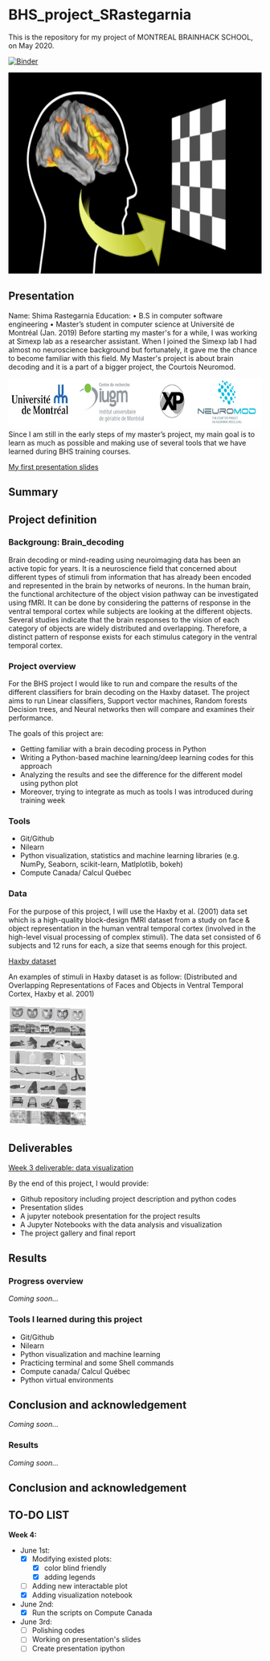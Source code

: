 # BHS_project_SRastegarnia
This is the repository for my project of MONTREAL BRAINHACK SCHOOL, on May 2020.

[![Binder](https://mybinder.org/badge_logo.svg)](https://mybinder.org/v2/gh/brainhack-school2020/BHS_project_SRastegarnia/master)

<img src="Images/Brain_decoding.png" width="1000" height="400">

## Presentation
Name: Shima Rastegarnia
Education:
•	B.S in computer software engineering
•	Master’s student in computer science at Université de Montréal (Jan. 2019)
Before starting my master's for a while, I was working at Simexp lab as a researcher assistant. When I joined the Simexp lab I had almost no neuroscience background but fortunately, it gave me the chance to become familiar with this field. My Master's project is about brain decoding and it is a part of a bigger project, the Courtois Neuromod.

<img src="Images/logo.png" width="1000" height="100"> 
Since I am still in the early steps of my master’s project, my main goal is to learn as much as possible and making use of several tools that we have learned during BHS training courses.

[My first presentation slides](https://drive.google.com/open?id=1ABaOXwWPks8xB28OlkiwDvqx7D0B2htQ)

## Summary

## Project definition
### Backgroung: Brain_decoding
Brain decoding or mind-reading using neuroimaging data has been an active topic for years. It is a neuroscience field that concerned about different types of stimuli from information that has already been encoded and represented in the brain by networks of neurons. 
In the human brain, the functional architecture of the object vision pathway can be investigated using fMRI.
It can be done by considering the patterns of response in the ventral temporal cortex while subjects are looking at the different objects. Several studies indicate that the brain responses to the vision of each category of objects are widely distributed and overlapping. Therefore, a distinct pattern of response exists for each stimulus category in the ventral temporal cortex.

### Project overview
For the BHS project I would like to run and compare the results of the different classifiers for brain decoding on the Haxby dataset.
The project aims to run Linear classifiers, Support vector machines, Random forests Decision trees, and Neural networks then will compare and examines their performance.

The goals of this project are:

*	Getting familiar with a brain decoding process in Python
*	Writing a Python-based machine learning/deep learning codes for this approach
*	Analyzing the results and see the difference for the different model using python plot
*	Moreover, trying to integrate as much as tools I was introduced during training week

### Tools
*	Git/Github
*	Nilearn
*	Python visualization, statistics and machine learning libraries (e.g. NumPy, Seaborn, scikit-learn, Matlplotlib, bokeh)
* Compute Canada/ Calcul Québec


### Data
For the purpose of this project, I will use the Haxby et al. (2001) data set which is a high-quality block-design fMRI dataset from a study on face & object representation in the human ventral temporal cortex (involved in the high-level visual processing of complex stimuli). The data set consisted of 6 subjects and 12 runs for each, a size that seems enough for this project.

[Haxby dataset](http://data.pymvpa.org/datasets/haxby2001/)

An examples of stimuli in Haxby dataset is as follow: (Distributed and Overlapping Representations of Faces and Objects in Ventral Temporal Cortex, Haxby et al. 2001)

<img src="Images/Haxby_stimuli.png" width="157" height="240">


## Deliverables
[Week 3 deliverable: data visualization](https://github.com/brainhack-school2020/BHS_project_SRastegarnia/blob/master/Data-visualization.ipynb)

By the end of this project, I would provide:

*	Github repository including project description and python codes
*	Presentation slides
*	A jupyter notebook presentation for the project results
* A Jupyter Notebooks with the data analysis and visualization
*	The project gallery and final report

## Results
### Progress overview
*Coming soon...*
### Tools I learned during this project
*	Git/Github
*	Nilearn
*	Python visualization and machine learning
* Practicing terminal and some Shell commands
* Compute canada/ Calcul Québec
*	Python virtual environments

## Conclusion and acknowledgement
*Coming soon...*

### Results
*Coming soon...*

## Conclusion and acknowledgement

## TO-DO LIST
**Week 4:**
* June 1st:  
  - [x] Modifying existed plots: 
    - [x] color blind friendly
    - [x] adding legends
  - [ ] Adding new interactable plot
  - [x] Adding visualization notebook
  
* June 2nd: 
  - [x] Run the scripts on Compute Canada

* June 3rd:
  - [ ] Polishing codes
  - [ ] Working on presentation's slides
  - [ ] Create presentation ipython
